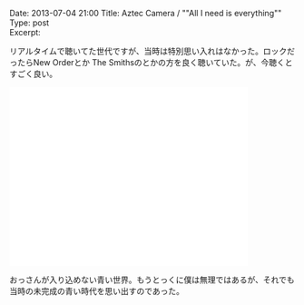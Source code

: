 Date: 2013-07-04  21:00
Title: Aztec Camera / ""All I need is everything""  
Type: post  
Excerpt:   


リアルタイムで聴いてた世代ですが、当時は特別思い入れはなかった。ロックだったらNew Orderとか The Smithsのとかの方を良く聴いていた。が、今聴くとすごく良い。

<iframe width="420" height="315" src="//www.youtube.com/embed/x1zZhmcT244" frameborder="0" allowfullscreen></iframe>

おっさんが入り込めない青い世界。もうとっくに僕は無理ではあるが、それでも当時の未完成の青い時代を思い出すのであった。


